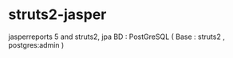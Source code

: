# struts2-jasper
jasperreports 5 and struts2, jpa
BD : PostGreSQL (  Base : struts2 , postgres:admin )

